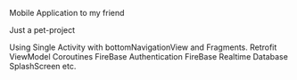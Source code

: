 Mobile Application to my friend

Just a pet-project

Using Single Activity with bottomNavigationView and Fragments.
Retrofit
ViewModel
Coroutines
FireBase Authentication
FireBase Realtime Database
SplashScreen etc.
